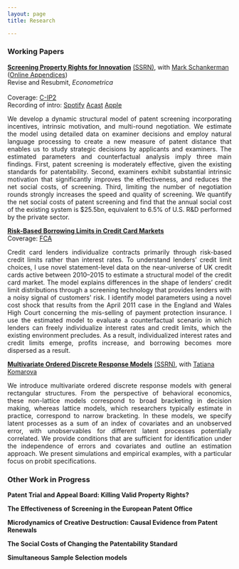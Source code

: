 ```yaml
---
layout: page
title: Research

---
```


<base target="_blank">

### Working Papers

[**Screening Property Rights for Innovation**](img/ms_2023_10_17_main_text.pdf) [(SSRN)](https://papers.ssrn.com/sol3/papers.cfm?abstract_id=4519999), with [Mark Schankerman](https://personal.lse.ac.uk/schanker/) ([Online Appendices](img/ms_2023_10_17_online_appendices.pdf)) <br>
Revise and Resubmit, *Econometrica* <br> <br>
Coverage: [C-IP2](https://cip2.gmu.edu/2023/10/04/using-economic-models-to-evaluate-the-efficacy-of-u-s-patent-examination/) <br> Recording of intro: [Spotify](https://open.spotify.com/show/0WliFzdFiMirDywdb9bJMH) [Acast](https://shows.acast.com/matchams-research-paper-introductions/episodes/screening-property-right-for-innovation) [Apple](https://podcasts.apple.com/us/podcast/matchams-research-paper-introductions/id1714279823) <br>

<p style='text-align: justify;'> <span style="font-size:1em;"> We develop a dynamic structural model of patent screening incorporating incentives, intrinsic motivation, and multi-round negotiation. We estimate the model using detailed data on examiner decisions and employ natural language processing to create a new measure of patent distance that enables us to study strategic decisions by applicants and examiners. The estimated parameters and counterfactual analysis imply three main findings. First, patent screening is moderately effective, given the existing standards for patentability. Second, examiners exhibit substantial intrinsic motivation that significantly improves the effectiveness, and reduces the net social costs, of screening. Third, limiting the number of negotiation rounds strongly increases the speed and quality of screening. We quantify the net social costs of patent screening and find that the annual social cost of the existing system is $25.5bn, equivalent to 6.5% of U.S. R&D performed by the private sector.  </span> </p>

[**Risk-Based Borrowing Limits in Credit Card Markets**](img/jmp.pdf) <br>
Coverage: [FCA](https://www.fca.org.uk/publications/research/interest-rates-risk-based-credit-limits-uk-credit-card-market) <br>

<p style='text-align: justify;'> <span style="font-size:1em;"> Credit card lenders individualize contracts primarily through risk-based credit limits rather than interest rates. To understand lenders’ credit limit choices, I use novel statement-level data on the near-universe of UK credit cards active between 2010–2015 to estimate a structural model of the credit card market. The model explains differences in the shape of lenders’ credit limit distributions through a screening technology that provides lenders with a noisy signal of customers’ risk. I identify model parameters using a novel cost shock that results from the April 2011 case in the England and Wales High Court concerning the mis-selling of payment protection insurance. I use the estimated model to evaluate a counterfactual scenario in which lenders can freely individualize interest rates and credit limits, which the existing environment precludes. As a result, individualized interest rates and credit limits emerge, profits increase, and borrowing becomes more dispersed as a result. </span> </p>

[**Multivariate Ordered Discrete Response Models**](img/KM20230215.pdf) [(SSRN)](https://papers.ssrn.com/sol3/papers.cfm?abstract_id=4103429), with [Tatiana Komarova](https://personalpages.manchester.ac.uk/staff/tatiana.komarova/) <br>

<p style='text-align: justify;'> <span style="font-size:1em;"> We introduce multivariate ordered discrete response models with general rectangular structures. From the perspective of behavioral economics, these non-lattice models correspond to broad bracketing in decision making, whereas lattice models, which researchers typically estimate in practice, correspond to narrow bracketing. In these models, we specify latent processes as a sum of an index of covariates and an unobserved error, with unobservables for different latent processes potentially correlated. We provide conditions that are sufficient for identification under the independence of errors and covariates and outline an estimation approach. We present simulations and empirical examples, with a particular focus on probit specifications. </span> </p>

### Other Work in Progress

**Patent Trial and Appeal Board: Killing Valid Property Rights?**

**The Effectiveness of Screening in the European Patent Office**

**Microdynamics of Creative Destruction: Causal Evidence from Patent Renewals**

**The Social Costs of Changing the Patentability Standard**

**Simultaneous Sample Selection models**


